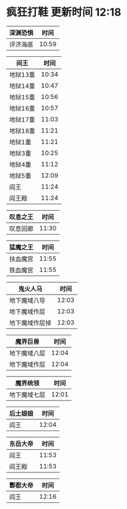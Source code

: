 # 疯狂打鞋 更新时间 12:18

| 深渊恐惧   | 时间    |
|--------|-------|
| 评济海底 | 10:59 |

| 间王   | 时间    |
|--------|-------|
| 地狱13重 | 10:34 |
| 地狱14重 | 10:47 |
| 地狱15重 | 10:56 |
| 地狱16重 | 10:57 |
| 地狱17重 | 11:03 |
| 地狱18重 | 11:21 |
| 地狱1重 | 11:21 |
| 地狱3重 | 10:25 |
| 地狱4重 | 11:12 |
| 地狱5重 | 12:09 |
| 阎王 | 11:24 |
| 阎王殿 | 11:24 |

| 叹息之王   | 时间    |
|--------|-------|
| 叹息回廊 | 11:30 |

| 猛魔之王   | 时间    |
|--------|-------|
| 扶血魔宫 | 11:55 |
| 铁血魔宫 | 11:55 |

| 鬼火人马   | 时间    |
|--------|-------|
| 地下魔域八导 | 12:03 |
| 地下魔域作层 | 12:03 |
| 地下魔域作层掉 | 12:03 |

| 魔界巨兽   | 时间    |
|--------|-------|
| 地下魔域八层 | 12:04 |
| 地下魔域作层 | 12:04 |

| 魔界统领   | 时间    |
|--------|-------|
| 地下魔域七层 | 12:01 |

| 后土娘娘   | 时间    |
|--------|-------|
| 阎王 | 12:04 |

| 东岳大帝   | 时间    |
|--------|-------|
| 阎王 | 11:53 |
| 阎王殿 | 11:53 |

| 酆都大帝   | 时间    |
|--------|-------|
| 阎王 | 12:16 |